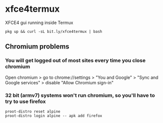 # xfce4termux
XFCE4 gui running inside Termux

```
pkg up && curl -sL bit.ly/xfce4termux | bash
```

## Chromium problems

### You will get logged out of most sites every time you close chromium

Open chromium > go to chrome://settings > "You and Google" > "Sync and Google services" > disable "Allow Chromium sign-in"

### 32 bit (armv7) systems won't run chromium, so you'll have to try to use firefox
```
proot-distro reset alpine
proot-distro login alpine -- apk add firefox
```
